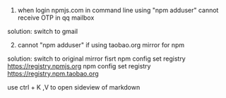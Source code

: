 1. when login npmjs.com in command line using "npm adduser"
cannot receive OTP in qq mailbox

solution: switch to gmail

2. cannot "npm adduser" if using taobao.org mirror for npm

solution: switch to original mirror fisrt
npm config set registry https://registry.npmjs.org
npm config set registry https://registry.npm.taobao.org

use ctrl + K ,V to open sideview of markdown